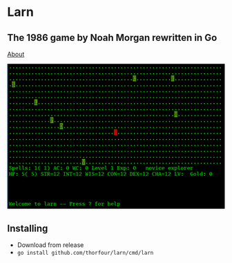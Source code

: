 # Larn 

## The 1986 game by Noah Morgan rewritten in Go

[About](https://en.wikipedia.org/wiki/Larn_(video_game))

![alt text](etc/larn.png)

## Installing

- Download from release 
- `go install github.com/thorfour/larn/cmd/larn`
